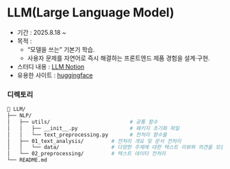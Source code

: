 # LLM(Large Language Model)

- 기간 : 2025.8.18 ~  
- 목적 :  
    - “모델을 쓰는” 기본기 학습.
    - 사용자 문제를 자연어로 즉시 해결하는 프론트엔드 제품 경험을 설계·구현.
- 스터디 내용 : [LLM Notion](https://roxiedev.notion.site/LLM-Large-Language-Model-1dbe1e0c168e80b68490c33717513eb1?source=copy_link)  
- 유용한 사이트 : [huggingface](https://huggingface.co/)

### 디렉토리

```bash
🤖 LLM/
├── NLP/
│   ├── utils/                          # 공통 함수    
│   │   ├── __init__.py                 # 패키지 초기화 파일
│   │   └── text_preprocessing.py       # 전처리 함수들
│   ├── 01_text_analysis/         # 전처리 개요 및 문서 전처리
│	│   └── data/                 # 다양한 주제에 대한 텍스트 리뷰와 의견을 모은 데이터셋 
│	└── 02_preprocessing/         # 텍스트 데이터 전처리 
└── README.md
```